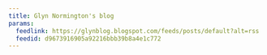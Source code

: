 ```yaml
---
title: Glyn Normington's blog
params:
  feedlink: https://glynblog.blogspot.com/feeds/posts/default?alt=rss
  feedid: d9673916905a92216bbb39b8a4e1c772
---
```

